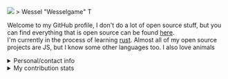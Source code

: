 <img src="https://github.com/Wessel/Wessel/blob/master/assets/banner.png">
> Wessel "Wesselgame" T <discord@go2it.eu>

Welcome to my GitHub profile, I don't do a lot of open source stuff, but you can find everything that is open source can be found [here](https://github.com/PassTheWessel?tab=repositories&q=&type=public).<br/>
I'm currently in the process of learning [rust](https://rust-lang.org). Almost all of my open source projects are JS, but I know some other languages too. I also love animals <br/>

<details>
  <summary>Personal/contact info</summary>
  ⚜ **Pronouns**: He/Him <br/>
  ✉ **E-mail**: <mailto:discord@go2it.eu> <br/>
</details>
<details>
  <summary>My contribution stats</summary>
  [![Stats](https://github-readme-stats.vercel.app/api?username=wessel&show_icons=true&hide_border=true)](https://github.com/anuraghazra/github-readme-stats)
</details>

<!--
**PassTheWessel/PassTheWessel** is a ✨ _special_ ✨ repository because its `README.md` (this file) appears on your GitHub profile.

Here are some ideas to get you started:

- 🔭 I’m currently working on ...
- 🌱 I’m currently learning ...
- 👯 I’m looking to collaborate on ...
- 🤔 I’m looking for help with ...
- 💬 Ask me about ...
- 📫 How to reach me: ...
- 😄 Pronouns: ...
- ⚡ Fun fact: ...
-->
